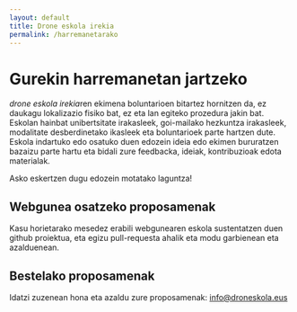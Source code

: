 ```yaml
---
layout: default
title: Drone eskola irekia
permalink: /harremanetarako
---
```


<h1 class="project-tagline">Gurekin harremanetan jartzeko</h1>

<i>drone eskola irekia</i>ren ekimena boluntarioen bitartez hornitzen da, ez daukagu lokalizazio fisiko bat, ez eta lan egiteko prozedura jakin bat.
Eskolan hainbat unibertsitate irakasleek, goi-mailako hezkuntza irakasleek, modalitate desberdinetako ikasleek eta boluntarioek parte hartzen dute.
Eskola indartuko edo osatuko duen edozein ideia edo ekimen bururatzen bazaizu parte hartu eta bidali zure feedbacka, ideiak, kontribuzioak edota materialak.

Asko eskertzen dugu edozein motatako laguntza!

<h2 class="project-tagline">Webgunea osatzeko proposamenak</h2>

Kasu horietarako mesedez erabili webgunearen eskola sustentatzen duen github proiektua, eta egizu pull-requesta ahalik eta modu garbienean eta azalduenean.

<h2 class="project-tagline">Bestelako proposamenak</h2>

Idatzi zuzenean hona eta azaldu zure proposamenak: <a href="mailto:info@droneskola.eus"> info@droneskola.eus </a>



